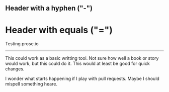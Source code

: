 Header with a hyphen ("-")
----------------

Header with equals ("=")
================

Testing prose.io
________________

This could work as a basic writting tool.
Not sure how well a book or story would work, but this could do it.
This would at least be good for quick changes.

I wonder what starts happening if I play with pull requests.
Maybe I should mispell something heare.